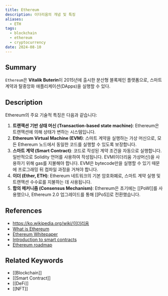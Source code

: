```yaml
---
title: Ethereum
description: 이더리움의 개념 및 특징
aliases:
  - ETH
tags:
  - blockchain
  - ethereum
  - cryptocurrency
date: 2024-08-10
---
```


## Summary

`Ethereum`은 **Vitalik Buterin**이 2015년에 출시한 분산형 블록체인 플랫폼으로, 스마트 계약과 탈중앙화 애플리케이션(DApps)을 실행할 수 있다.

## Description

Ethereum의 주요 기술적 특징은 다음과 같습니다:

1. **트랜잭션 기반 상태 머신 (Transaction-based state machine)**: Ethereum은 트랜잭션에 의해 상태가 변하는 시스템입니다.
2. **Ethereum Virtual Machine (EVM)**: 스마트 계약을 실행하는 가상 머신으로, 모든 Ethereum 노드에서 동일한 코드를 실행할 수 있도록 보장합니다.
3. **스마트 계약 (Smart Contract)**: 코드로 작성된 계약 조건을 자동으로 실행합니다. 일반적으로 Solidity 언어를 사용하여 작성됩니다. EVM(이더리움 가상머신)을 사용하기 위해 gas를 지불해야 합니다. EVM은 bytecode만을 실행할 수 있기 때문에 프로그래밍 뒤 컴파일 과정을 거쳐야 합니다.
4. **이더 (Ether, ETH)**: Ethereum 네트워크의 기본 암호화폐로, 스마트 계약 실행 및 트랜잭션 수수료를 지불하는 데 사용됩니다.
5. **합의 메커니즘 (Consensus Mechanism)**: Ethereum은 초기에는 [[PoW]]를 사용했으나, Ethereum 2.0 업그레이드를 통해 [[PoS]]로 전환했습니다.

## References

- https://ko.wikipedia.org/wiki/이더리움
- [What is Ethereum](https://ethereum.org/en/what-is-ethereum/)
- [Ethereum Whitepaper](https://ethereum.org/en/whitepaper/)
- [Introduction to smart contracts](https://ethereum.org/en/developers/docs/smart-contracts/)
- [Ethereum roadmap](https://ethereum.org/en/eth2/)

## Related Keywords

- [[Blockchain]]
- [[Smart Contract]]
- [[DeFi]]
- [[NFT]]
